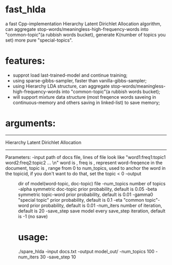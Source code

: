 # fast_hlda
a fast Cpp-implementation Hierarchy Latent Dirichlet Allocation algorithm, can aggregate stop-words/meaningless-high-frequency-words into "common-topic"(a rubbish words bucket), generate K(number of topics you set) more pure "special-topics".

# features:
* supprot load last-trained-model and continue training;
* using sparse-gibbs-sampler, faster than vanilla-gibbs-sampler;
* using Hierarchy LDA structure, can aggregate stop-words/meaningless-high-frequency-words into "common-topic"(a rubbish words bucket);
* will support mixture data structure (most freqence words saveing in continuous-memory and others saving in linked-list) to save memory;

# arguments:
_____________________________________

Hierarchy Latent Dirichlet Allocation

_____________________________________

Parameters:
-input <file>
	path of docs file, lines of file look like "word1:freq1:topic1 word2:freq2:topic2 ... \n"
	word is <string>, freq is <int>, represent word-freqence in the document, topic is <int>, range from 0 to num_topics,
	used to anchor the word in the topicid, if you don't want to do that, set the topic < 0
-output <dir>
	dir of model(word-topic, doc-topic) file
-num_topics <int>
	number of topics
-alpha <float>
	symmetric doc-topic prior probability, default is 0.05
-beta <float>
	symmetric topic-word prior probability, default is 0.01
-gamma0 <float>
	"special topic" prior probability, default is 0.1
-eta <float>
	"common topic"-word prior probability, default is 0.01
-num_iters <int>
	number of iteration, default is 20
-save_step <int>
	save model every save_step iteration, default is -1 (no save)

# usage:
./spare_hlda -input docs.txt -output model_out/ -num_topics 100 -num_iters 30 -save_step 10
